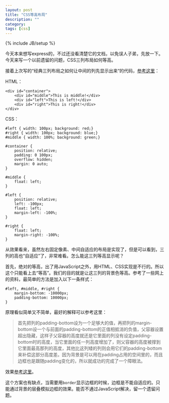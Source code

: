```yaml
---
layout: post
title: "CSS等高布局"
description: ""
category: 
tags: [css]
---
```

{% include JB/setup %}

今天本来想写express的，不过还没看清楚它的文档，以免误人子弟，先放一下。今天来写一个以前遗留的问题，CSS三列布局如何等高。

接着上次写的“经典三列布局之如何让中间的列先显示出来“的代码，[参考这里](http://jsfiddle.net/zBXbp/7/)：

HTML：

    <div id="container">
        <div id="middle">This is middle!</div>
        <div id="left">This is left!</div>
        <div id="right">This is right!</div>
    </div>

CSS：

    #left { width: 100px; background: red;}
    #right { width: 100px; background: blue;}
    #middle { width: 100%; background: green;}

    #container { 
        position: relative;
        padding: 0 100px;
        overflow: hidden;
        margin: 0 auto;
    }

    #middle {
        float: left;
    }

    #left {
        position: relative;
        left: -100px;
        float: left;
        margin-left: -100%;   
    }

    #right {
        float: left;
        margin-right: -100%;
    }

从效果看来，虽然左右固定像素、中间自适应的布局是实现了，但是可以看到，三列的高也“自适应”了，非常难看。怎么能这三列等高显示呢？

首先，绝对的等高，出了用JavaScript之外，用HTML、CSS实现是不行的。所以这个只能看上去“等高”。我们的目的就是让这三列的背景色等高。参考了一些网上的资料，最简单的方法是加入以下一条样式：

    #left, #middle, #right {
        margin-bottom: -10000px;
        padding-bottom: 10000px;
    } 

原理看似简单又不简单，最好的解释可以参考这里：

> 首先把列的padding-bottom设为一个足够大的值，再把列的margin-bottom设一个与前面的padding-bottom的正值相抵消的负值，父容器设置超出隐藏，这样子父容器的高度就还是它里面的列没有设定padding-bottom时的高度，当它里面的任一列高度增加了，则父容器的高度被撑到它里面最高那列的高度，其他比这列矮的列则会用它们的padding-bottom来补偿这部分高度差。因为背景是可以用在padding占用的空间里的，而且边框也是跟随padding变化的，所以就成功的完成了一个障眼法。

效果[参考这里](http://jsfiddle.net/3depS/1/)。

这个方案也有缺点，当需要用`border`显示边框的时候，边框是不能自适应的。只能通过背景的层叠模拟边框的效果。能否不通过JavaScript解决，留一个遗留问题。
